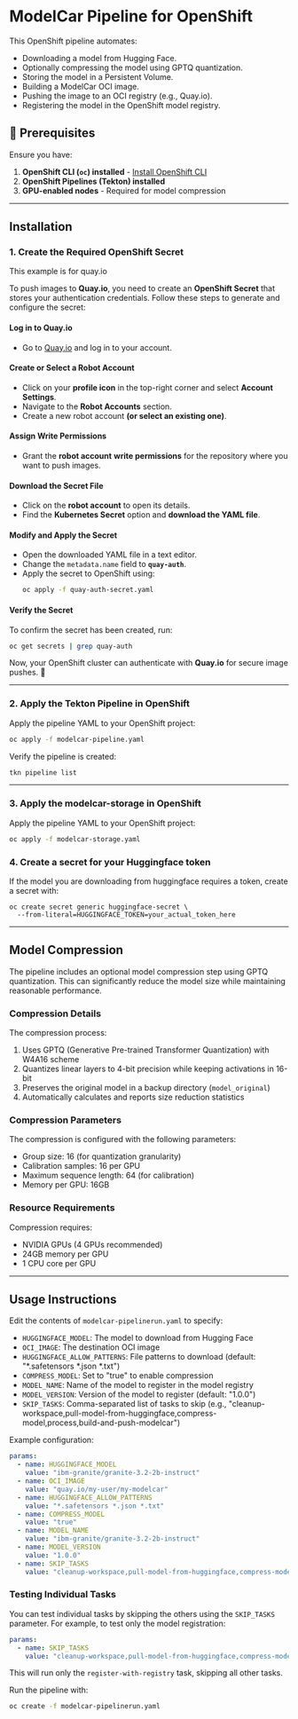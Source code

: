 # ModelCar Pipeline for OpenShift

This OpenShift pipeline automates:
- Downloading a model from Hugging Face.
- Optionally compressing the model using GPTQ quantization.
- Storing the model in a Persistent Volume.
- Building a ModelCar OCI image.
- Pushing the image to an OCI registry (e.g., Quay.io).
- Registering the model in the OpenShift model registry.

## 🚀 Prerequisites

Ensure you have:
1. **OpenShift CLI (`oc`) installed** - [Install OpenShift CLI](https://docs.openshift.com/container-platform/latest/cli_reference/openshift_cli/getting-started-cli.html)
2. **OpenShift Pipelines (Tekton) installed**
3. **GPU-enabled nodes** - Required for model compression

---

## Installation

### 1. Create the Required OpenShift Secret

This example is for quay.io

To push images to **Quay.io**, you need to create an **OpenShift Secret** that stores your authentication credentials. Follow these steps to generate and configure the secret:  

#### Log in to Quay.io
- Go to [Quay.io](https://quay.io/) and log in to your account.  

#### Create or Select a Robot Account
- Click on your **profile icon** in the top-right corner and select **Account Settings**.  
- Navigate to the **Robot Accounts** section.  
- Create a new robot account **(or select an existing one)**.  

#### Assign Write Permissions  
- Grant the **robot account** **write permissions** for the repository where you want to push images.  

#### Download the Secret File  
- Click on the **robot account** to open its details.  
- Find the **Kubernetes Secret** option and **download the YAML file**.  

#### Modify and Apply the Secret  
- Open the downloaded YAML file in a text editor.  
- Change the `metadata.name` field to **`quay-auth`**.  
- Apply the secret to OpenShift using:  
  ```sh
  oc apply -f quay-auth-secret.yaml
  ```

#### Verify the Secret  
To confirm the secret has been created, run:  
```sh
oc get secrets | grep quay-auth
```

Now, your OpenShift cluster can authenticate with **Quay.io** for secure image pushes. 🚀

---

### 2. Apply the Tekton Pipeline in OpenShift
Apply the pipeline YAML to your OpenShift project:
```sh
oc apply -f modelcar-pipeline.yaml
```

Verify the pipeline is created:
```sh
tkn pipeline list
```

---

### 3. Apply the modelcar-storage in OpenShift

Apply the pipeline YAML to your OpenShift project:
```sh
oc apply -f modelcar-storage.yaml
```

### 4. Create a secret for your Huggingface token

If the model you are downloading from huggingface requires a token, create a secret with:

```
oc create secret generic huggingface-secret \
  --from-literal=HUGGINGFACE_TOKEN=your_actual_token_here
```

---

## Model Compression

The pipeline includes an optional model compression step using GPTQ quantization. This can significantly reduce the model size while maintaining reasonable performance.

### Compression Details

The compression process:
1. Uses GPTQ (Generative Pre-trained Transformer Quantization) with W4A16 scheme
2. Quantizes linear layers to 4-bit precision while keeping activations in 16-bit
3. Preserves the original model in a backup directory (`model_original`)
4. Automatically calculates and reports size reduction statistics

### Compression Parameters

The compression is configured with the following parameters:
- Group size: 16 (for quantization granularity)
- Calibration samples: 16 per GPU
- Maximum sequence length: 64 (for calibration)
- Memory per GPU: 16GB

### Resource Requirements

Compression requires:
- NVIDIA GPUs (4 GPUs recommended)
- 24GB memory per GPU
- 1 CPU core per GPU

---

## Usage Instructions

Edit the contents of `modelcar-pipelinerun.yaml` to specify:
- `HUGGINGFACE_MODEL`: The model to download from Hugging Face
- `OCI_IMAGE`: The destination OCI image
- `HUGGINGFACE_ALLOW_PATTERNS`: File patterns to download (default: "*.safetensors *.json *.txt")
- `COMPRESS_MODEL`: Set to "true" to enable compression
- `MODEL_NAME`: Name of the model to register in the model registry
- `MODEL_VERSION`: Version of the model to register (default: "1.0.0")
- `SKIP_TASKS`: Comma-separated list of tasks to skip (e.g., "cleanup-workspace,pull-model-from-huggingface,compress-model,process,build-and-push-modelcar")

Example configuration:
```yaml
params:
  - name: HUGGINGFACE_MODEL
    value: "ibm-granite/granite-3.2-2b-instruct"
  - name: OCI_IMAGE
    value: "quay.io/my-user/my-modelcar"
  - name: HUGGINGFACE_ALLOW_PATTERNS
    value: "*.safetensors *.json *.txt"
  - name: COMPRESS_MODEL
    value: "true"
  - name: MODEL_NAME
    value: "ibm-granite/granite-3.2-2b-instruct"
  - name: MODEL_VERSION
    value: "1.0.0"
  - name: SKIP_TASKS
    value: "cleanup-workspace,pull-model-from-huggingface,compress-model,process,build-and-push-modelcar"
```

### Testing Individual Tasks

You can test individual tasks by skipping the others using the `SKIP_TASKS` parameter. For example, to test only the model registration:

```yaml
params:
  - name: SKIP_TASKS
    value: "cleanup-workspace,pull-model-from-huggingface,compress-model,process,build-and-push-modelcar"
```

This will run only the `register-with-registry` task, skipping all other tasks.

Run the pipeline with:
```sh
oc create -f modelcar-pipelinerun.yaml
```